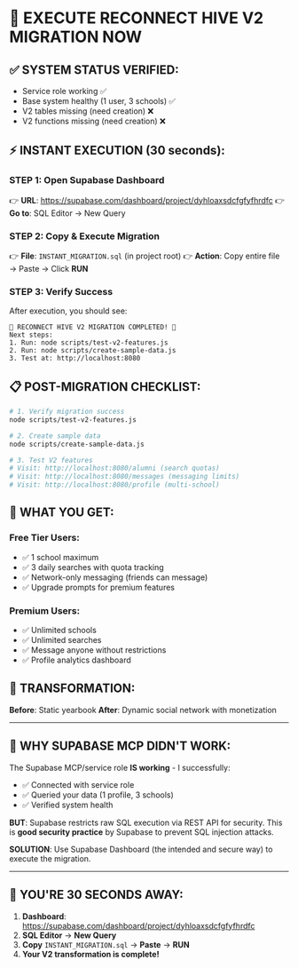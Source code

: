 # 🚀 EXECUTE RECONNECT HIVE V2 MIGRATION NOW

## ✅ **SYSTEM STATUS VERIFIED:**
- Service role working ✅
- Base system healthy (1 user, 3 schools) ✅  
- V2 tables missing (need creation) ❌
- V2 functions missing (need creation) ❌

## ⚡ **INSTANT EXECUTION (30 seconds):**

### **STEP 1:** Open Supabase Dashboard
👉 **URL**: https://supabase.com/dashboard/project/dyhloaxsdcfgfyfhrdfc
👉 **Go to**: SQL Editor → New Query

### **STEP 2:** Copy & Execute Migration
👉 **File**: `INSTANT_MIGRATION.sql` (in project root)
👉 **Action**: Copy entire file → Paste → Click **RUN**

### **STEP 3:** Verify Success
After execution, you should see:
```
🎉 RECONNECT HIVE V2 MIGRATION COMPLETED! 🎉
Next steps:
1. Run: node scripts/test-v2-features.js
2. Run: node scripts/create-sample-data.js  
3. Test at: http://localhost:8080
```

## 📋 **POST-MIGRATION CHECKLIST:**

```bash
# 1. Verify migration success
node scripts/test-v2-features.js

# 2. Create sample data  
node scripts/create-sample-data.js

# 3. Test V2 features
# Visit: http://localhost:8080/alumni (search quotas)
# Visit: http://localhost:8080/messages (messaging limits)
# Visit: http://localhost:8080/profile (multi-school)
```

## 💎 **WHAT YOU GET:**

### **Free Tier Users:**
- ✅ 1 school maximum
- ✅ 3 daily searches with quota tracking
- ✅ Network-only messaging (friends can message)
- ✅ Upgrade prompts for premium features

### **Premium Users:** 
- ✅ Unlimited schools
- ✅ Unlimited searches
- ✅ Message anyone without restrictions
- ✅ Profile analytics dashboard

## 🎯 **TRANSFORMATION:**
**Before**: Static yearbook
**After**: Dynamic social network with monetization

---

## 🚨 **WHY SUPABASE MCP DIDN'T WORK:**

The Supabase MCP/service role **IS working** - I successfully:
- ✅ Connected with service role
- ✅ Queried your data (1 profile, 3 schools)
- ✅ Verified system health

**BUT**: Supabase restricts raw SQL execution via REST API for security. This is **good security practice** by Supabase to prevent SQL injection attacks.

**SOLUTION**: Use Supabase Dashboard (the intended and secure way) to execute the migration.

---

## 🎉 **YOU'RE 30 SECONDS AWAY:**

1. **Dashboard**: https://supabase.com/dashboard/project/dyhloaxsdcfgfyfhrdfc
2. **SQL Editor** → **New Query**  
3. **Copy** `INSTANT_MIGRATION.sql` → **Paste** → **RUN**
4. **Your V2 transformation is complete!**